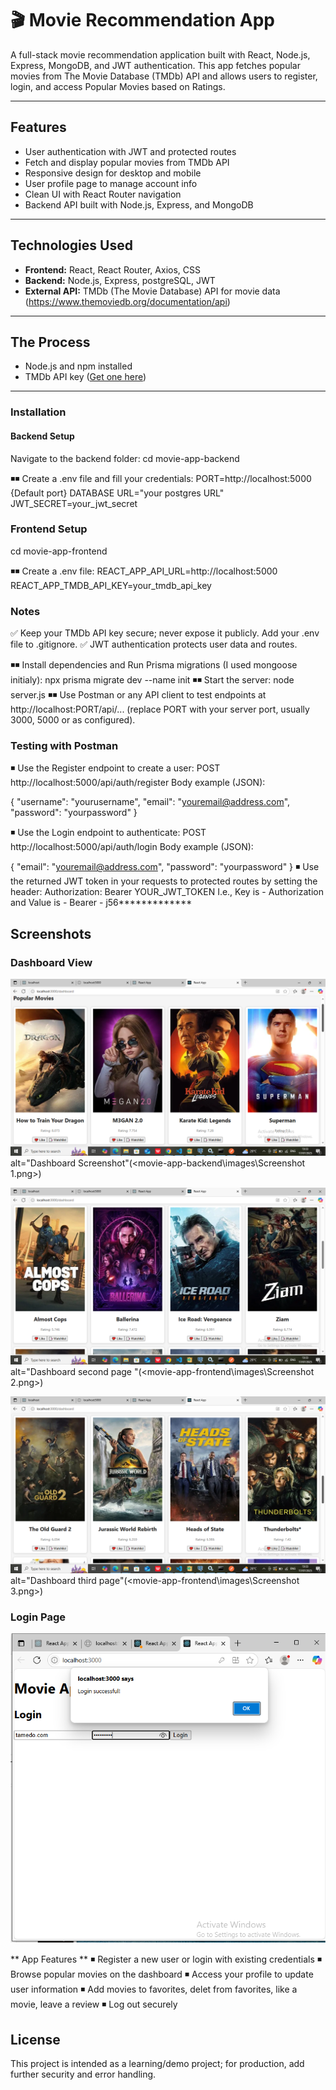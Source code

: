 # 🎬 Movie Recommendation App

A full-stack movie recommendation application built with React, Node.js, Express, MongoDB, and JWT authentication. This app fetches popular movies from The Movie Database (TMDb) API and allows users to register, login, and access Popular Movies based on Ratings.

---

## Features

- User authentication with JWT and protected routes
- Fetch and display popular movies from TMDb API
- Responsive design for desktop and mobile
- User profile page to manage account info
- Clean UI with React Router navigation
- Backend API built with Node.js, Express, and MongoDB

---

## Technologies Used

- **Frontend:** React, React Router, Axios, CSS
- **Backend:** Node.js, Express, postgreSQL, JWT
- **External API:** TMDb (The Movie Database) API for movie data (https://www.themoviedb.org/documentation/api)

---

## The Process

- Node.js and npm installed
- TMDb API key ([Get one here](https://www.themoviedb.org/documentation/api))

---

### Installation

#### Backend Setup

Navigate to the backend folder:
cd movie-app-backend

◾◾ Create a .env file and fill your credentials: 
	PORT=http://localhost:5000 {Default port}
	DATABASE URL="your postgres URL"
	JWT_SECRET=your_jwt_secret

### Frontend Setup 
cd movie-app-frontend 

◾◾ Create a .env file:
	REACT_APP_API_URL=http://localhost:5000
	REACT_APP_TMDB_API_KEY=your_tmdb_api_key
 ### Notes
✅ Keep your TMDb API key secure; never expose it publicly. Add your .env file to .gitignore. 
✅ JWT authentication protects user data and routes.

◾◾ Install dependencies and Run Prisma migrations (I used mongoose initialy):
    npx prisma migrate dev --name init
◾◾ Start the server:
    node server.js
◾◾ Use Postman or any API client to test endpoints at http://localhost:PORT/api/... (replace PORT with your server port, usually 3000, 5000 or as configured). 

### Testing with Postman
◾ Use the Register endpoint to create a user:
POST http://localhost:5000/api/auth/register
Body example (JSON):

{
  "username": "yourusername",
  "email": "youremail@address.com",
  "password": "yourpassword"
}

◾ Use the Login endpoint to authenticate:
POST http://localhost:5000/api/auth/login
Body example (JSON):

{
  "email": "youremail@address.com",
  "password": "yourpassword"
}
◾ Use the returned JWT token in your requests to protected routes by setting the header:
Authorization: Bearer YOUR_JWT_TOKEN 
I.e., Key is - Authorization and Value is - Bearer - j56*************

## Screenshots

### Dashboard View

![Dashboard Screenshot](<movie-app-backend/images/Screenshot 1.png>) alt="Dashboard Screenshot"(<movie-app-backend\images\Screenshot 1.png>)

![Dashboard Screenshot2](<movie-app-backend/images/Screenshot 2.png>) alt="Dashboard second page "(<movie-app-frontend\images\Screenshot 2.png>)

![Dashboard Screenshot](<movie-app-backend/images/Screenshot 3.png>) alt="Dashboard third page"(<movie-app-frontend\images\Screenshot 3.png>)

### Login Page

![Login Screenshot](<movie-app-backend/images/Screenshot login page.png>)

** App Features **
◾ Register a new user or login with existing credentials
◾ Browse popular movies on the dashboard
◾ Access your profile to update user information
◾ Add movies to favorites, delet from favorites, like a movie, leave a review
◾ Log out securely

## License
This project is intended as a learning/demo project; for production, add further security and error handling.
